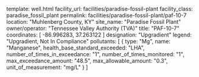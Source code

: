 template: well.html
facility_url: facilities/paradise-fossil-plant
facility_class: paradise_fossil_plant
permalink: facilities/paradise-fossil-plant/paf-10-7
location: "Muhlenberg County, KY"
site_name: "Paradise Fossil Plant"
owner/operator: "Tennessee Valley Authority (TVA)"
title: "PAF-10-7"
coordinates: [
  -86.996283,
  37.263122
]
designation: "Upgradient"
legend: "Upgradient, Not In Compliance"
pollutants: [
  {
  type: "Mg",
  name: "Manganese",
  health_base_standard_exceeded: "LHA",
  number_of_times_in_exceedance: "1",
  number_of_times_monitored: "1",
  max_exceedance_amount: "48.5",
  max_allowable_amount: "0.3",
  unit_of_measurement: "mg/L"
  }
]
